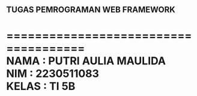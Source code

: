 ## TUGAS PEMROGRAMAN WEB FRAMEWORK

=====================================  
**NAMA**    : PUTRI AULIA MAULIDA  
**NIM**     : 2230511083  
**KELAS**   : TI 5B  
=====================================  
